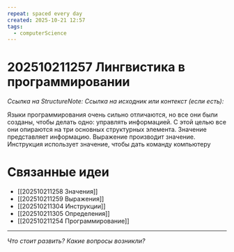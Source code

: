 ```yaml
---
repeat: spaced every day
created: 2025-10-21 12:57
tags:
  - computerScience
---
```

# 202510211257 Лингвистика в программировании

*Ссылка на StructureNote:*
*Ссылка на исходник или контекст (если есть):*

Языки программирования очень сильно отличаются, но все они были созданы, чтобы делать одно: управлять информацией. С этой целью все они опираются на три основных структурных элемента. Значение представляет информацию. Выражение производит значение. Инструкция использует значение, чтобы дать команду компьютеру

# Связанные идеи

- [[202510211258 Значения]]
- [[202510211259 Выражения]]
- [[202510211304 Инструкции]]
- [[202510211305 Определения]]
- [[202510211254 Программирование]]

---

*Что стоит развить? Какие вопросы возникли?*
